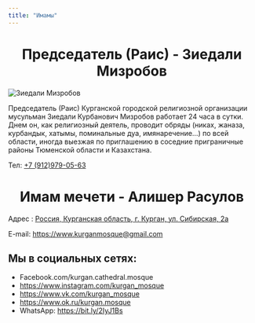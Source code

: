 ```yaml
---
title: "Имамы"
---
```


# <center>Председатель (Раис) - Зиедали Мизробов</center>

![Зиедали Мизробов](./chairman/ziedali_mizrobov.jpg)

Председатель (Раис) Курганской городской религиозной организации мусульман
Зиедали Курбанович Мизробов работает 24 часа в сутки. Днем он, как
религиозный деятель, проводит обряды (никах, жаназа, курбандык, хатымы,
поминальные дуа, имянаречение…) по всей области, иногда выезжая по
приглашению в соседние приграничные районы Тюменской области и Казахстана.

Тел: [+7 (912)979-05-63](tel:+79129790563)

# <center>Имам мечети - Алишер Расулов</center>

Адрес : [Россия, Курганская область, г. Курган, ул. Сибирская, 2а](https://yandex.ru/maps/-/CKA4aD1q)

E-mail: https://www.kurganmosque@gmail.com

## Мы в социальных сетях:

- Facebook.com/kurgan.cathedral.mosque
- https://www.instagram.com/kurgan_mosque
- https://www.vk.com/kurgan_mosque
- https://www.ok.ru/kurgan.mosque
- WhatsApp: https://bit.ly/2IyJ1Bs



